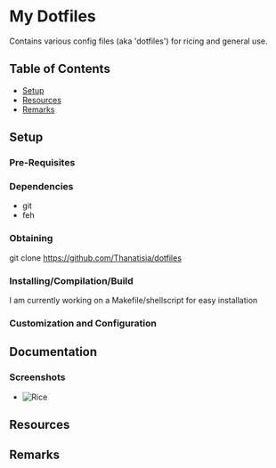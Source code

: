 # My Dotfiles

Contains various config files (aka 'dotfiles') for ricing and general use.

## Table of Contents
- [Setup](#setup)
- [Resources](#resources)
- [Remarks](#remarks)

## Setup

### Pre-Requisites

### Dependencies

- git
- feh

### Obtaining

git clone https://github.com/Thanatisia/dotfiles

### Installing/Compilation/Build

I am currently working on a Makefile/shellscript for easy installation

### Customization and Configuration

## Documentation

### Screenshots

+ ![Rice](https://raw.githubusercontent.com/asura/main/assets/rice_screenshot.png)

## Resources

## Remarks
